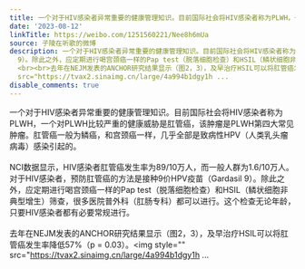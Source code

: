 ```yaml
---
title: 一个对于HIV感染者异常重要的健康管理知识。目前国际社会将HIV感染者称为PLWH，一个对PLWH比较严重的健康威胁是肛管癌，该肿瘤是PLWH第四大常见肿瘤。肛管癌一般...
date: '2023-08-12'
linkTitle: https://weibo.com/1251560221/Nee8h6mUa
source: 子陵在听歌的微博
description: 一个对于HIV感染者异常重要的健康管理知识。目前国际社会将HIV感染者称为PLWH，一个对PLWH比较严重的健康威胁是肛管癌，该肿瘤是PLWH第四大常见肿瘤。肛管癌一般为鳞癌，和宫颈癌一样，几乎全部是致病性HPV（人类乳头瘤病毒）感染引起的。<br><br>NCI数据显示，HIV感染者肛管癌发生率为89/10万人，而一般人群为1.6/10万人。对于HIV感染者，预防肛管癌的方法是接种9价HPV疫苗（Gardasil
  9）。除此之外，应定期进行喝宫颈癌一样的Pap test（脱落细胞检查）和HSIL（鳞状细胞非典型增生）筛查，很多医院普外科（肛肠专科）都可以进行。这个检查无论年龄，只要HIV感染者都有必要常规进行。
  <br><br>去年在NEJM发表的ANCHOR研究结果显示（图2，3），及早治疗HSIL可以将肛管癌发生率降低57%（p = 0.03）。<img style=""
  src="https://tvax2.sinaimg.cn/large/4a994b1dgy1h ...
disable_comments: true
---
```

一个对于HIV感染者异常重要的健康管理知识。目前国际社会将HIV感染者称为PLWH，一个对PLWH比较严重的健康威胁是肛管癌，该肿瘤是PLWH第四大常见肿瘤。肛管癌一般为鳞癌，和宫颈癌一样，几乎全部是致病性HPV（人类乳头瘤病毒）感染引起的。<br><br>NCI数据显示，HIV感染者肛管癌发生率为89/10万人，而一般人群为1.6/10万人。对于HIV感染者，预防肛管癌的方法是接种9价HPV疫苗（Gardasil 9）。除此之外，应定期进行喝宫颈癌一样的Pap test（脱落细胞检查）和HSIL（鳞状细胞非典型增生）筛查，很多医院普外科（肛肠专科）都可以进行。这个检查无论年龄，只要HIV感染者都有必要常规进行。 <br><br>去年在NEJM发表的ANCHOR研究结果显示（图2，3），及早治疗HSIL可以将肛管癌发生率降低57%（p = 0.03）。<img style="" src="https://tvax2.sinaimg.cn/large/4a994b1dgy1h ...